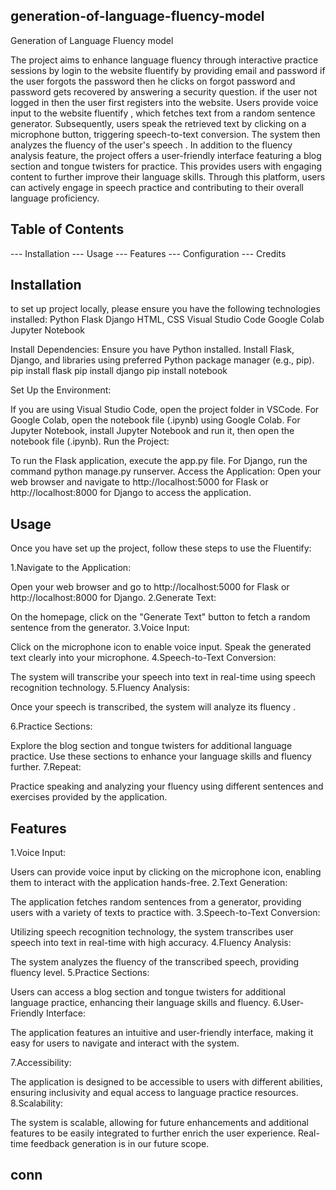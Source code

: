 ## generation-of-language-fluency-model
Generation of Language Fluency model

The project aims to enhance language fluency through interactive practice sessions by login to the website fluentify by 
providing email and password if the user forgots the password then he clicks on forgot  password and password gets recovered by answering a security question. 
if the user not logged in then the user  first registers into the website.
Users provide voice input to the website fluentify , which fetches text from a random sentence generator. 
Subsequently, users speak the retrieved text by clicking on a microphone button, triggering speech-to-text conversion.
 The system then analyzes the fluency of the user's speech .
In addition to the fluency analysis feature, the project offers a user-friendly interface featuring a blog section and tongue twisters for practice. 
This provides users with engaging content to further improve their language skills. 
Through this platform, users can actively engage in speech practice and contributing to their overall language proficiency.

## Table of Contents

---    Installation
---    Usage
---    Features
---    Configuration
---    Credits

## Installation

to set up project locally, please ensure you have the following technologies installed:
Python
Flask
Django
HTML, CSS
Visual Studio Code
Google Colab 
Jupyter Notebook 

Install Dependencies:
Ensure you have Python installed. Install Flask, Django, and  libraries using  preferred Python package manager (e.g., pip).
pip install flask
pip install django
pip install notebook

Set Up the Environment:

If you are using Visual Studio Code, open the project folder in VSCode.
For Google Colab, open the notebook file (.ipynb) using Google Colab.
For Jupyter Notebook, install Jupyter Notebook and run it, then open the notebook file (.ipynb).
Run the Project:

To run the Flask application, execute the app.py file.
For Django, run the command python manage.py runserver.
Access the Application:
Open your web browser and navigate to http://localhost:5000 for Flask or http://localhost:8000 for Django to access the application.

## Usage
Once you have set up the project, follow these steps to use the Fluentify:

1.Navigate to the Application:

Open your web browser and go to http://localhost:5000 for Flask or http://localhost:8000 for Django.
2.Generate Text:

On the homepage, click on the "Generate Text" button to fetch a random sentence from the generator.
3.Voice Input:

Click on the microphone icon to enable voice input.
Speak the generated text clearly into your microphone.
4.Speech-to-Text Conversion:

The system will transcribe your speech into text in real-time using speech recognition technology.
5.Fluency Analysis:

Once your speech is transcribed, the system will analyze its fluency .

6.Practice Sections:

Explore the blog section and tongue twisters for additional language practice.
Use these sections to enhance your language skills and fluency further.
7.Repeat:

Practice speaking and analyzing your fluency using different sentences and exercises provided by the application.

## Features

1.Voice Input:

Users can provide voice input by clicking on the microphone icon, enabling them to interact with the application hands-free.
2.Text Generation:

The application fetches random sentences from a generator, providing users with a variety of texts to practice with.
3.Speech-to-Text Conversion:

Utilizing speech recognition technology, the system transcribes user speech into text in real-time with high accuracy.
4.Fluency Analysis:

The system analyzes the fluency of the transcribed speech, providing  fluency level.
5.Practice Sections:

Users can access a blog section and tongue twisters for additional language practice, enhancing their language skills and fluency.
6.User-Friendly Interface:

The application features an intuitive and user-friendly interface, making it easy for users to navigate and interact with the system.

7.Accessibility:

The application is designed to be accessible to users with different abilities, ensuring inclusivity and equal access to language practice resources.
8.Scalability:

The system is scalable, allowing for future enhancements and additional features to be easily integrated to further enrich the user experience. Real-time feedback 
generation is in our future scope.

## conn


